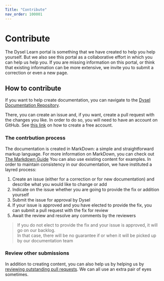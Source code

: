 ```yaml
---
Title: "Contribute"
nav_order: 100001
---
```


# Contribute
The Dysel Learn portal is something that we have created to help you help yourself. But we also see this portal as a collaborative effort in which you can help us help you. If you are missing information on this portal, or think that existing information can be more extensive, we invite you to submit a correction or even a new page.

## How to contribute
If you want to help create documentation, you can navigate to the [Dysel Documentation Repository](https://github.com/Dysel-BV/Dysel-BV.github.io). 

There, you can create an issue and, if you want, create a pull request with the changes you like. In order to do so, you will need to have an account on GitHub. See [this link](https://docs.github.com/en/get-started/start-your-journey/creating-an-account-on-github) on how to create a free account.

### The contrbution process
The documentation is created in MarkDown: a simple and straightforward markup language. For more information on MarkDown, you can check out [The Markdown Guide](https://www.markdownguide.org/) You can also use existing content for examples.
In order to maintain consistency in our documentation, we have instituted a layred process:
1. Create an issue (either for a correction or for new documentation) and describe what you would like to change or add
2. Indicate on the issue whether you are going to provide the fix or addition yourself
3. Submit the issue for approval by Dysel
4. If your issue is approved and you have elected to provide the fix, you can submit a pull request with the fix for review
5. Await the review and resolve any comments by the reviewers

> If you do not elect to provide the fix and your issue is approved, it will go on our backlog.  
> In that case, there will be no guarantee if or when it will be picked up by our documentation team

### Review other submissions
In addition to creating content, you can also help us by helping us by [reviewing outstanding pull requests](https://docs.github.com/en/pull-requests/collaborating-with-pull-requests/reviewing-changes-in-pull-requests/about-pull-request-reviews). We can all use an extra pair of eyes sometimes.